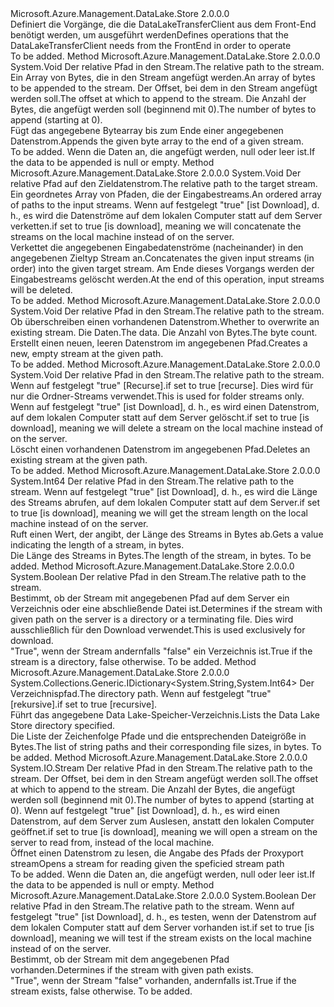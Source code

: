 <Type Name="IFrontEndAdapter" FullName="Microsoft.Azure.Management.DataLake.Store.IFrontEndAdapter">
  <TypeSignature Language="C#" Value="public interface IFrontEndAdapter" />
  <TypeSignature Language="ILAsm" Value=".class public interface auto ansi abstract IFrontEndAdapter" />
  <TypeSignature Language="DocId" Value="T:Microsoft.Azure.Management.DataLake.Store.IFrontEndAdapter" />
  <TypeSignature Language="VB.NET" Value="Public Interface IFrontEndAdapter" />
  <TypeSignature Language="F#" Value="type IFrontEndAdapter = interface" />
  <AssemblyInfo>
    <AssemblyName>Microsoft.Azure.Management.DataLake.Store</AssemblyName>
    <AssemblyVersion>2.0.0.0</AssemblyVersion>
  </AssemblyInfo>
  <Interfaces />
  <Docs>
    <summary>
            <span data-ttu-id="5583f-101">Definiert die Vorgänge, die die DataLakeTransferClient aus dem Front-End benötigt werden, um ausgeführt werden</span><span class="sxs-lookup"><span data-stu-id="5583f-101">Defines operations that the DataLakeTransferClient needs from the FrontEnd in order to operate</span></span>
            </summary>
    <remarks>To be added.</remarks>
  </Docs>
  <Members>
    <Member MemberName="AppendToStream">
      <MemberSignature Language="C#" Value="public void AppendToStream (string streamPath, byte[] data, long offset, int length);" />
      <MemberSignature Language="ILAsm" Value=".method public hidebysig newslot virtual instance void AppendToStream(string streamPath, unsigned int8[] data, int64 offset, int32 length) cil managed" />
      <MemberSignature Language="DocId" Value="M:Microsoft.Azure.Management.DataLake.Store.IFrontEndAdapter.AppendToStream(System.String,System.Byte[],System.Int64,System.Int32)" />
      <MemberSignature Language="VB.NET" Value="Public Sub AppendToStream (streamPath As String, data As Byte(), offset As Long, length As Integer)" />
      <MemberSignature Language="F#" Value="abstract member AppendToStream : string * byte[] * int64 * int -&gt; unit" Usage="iFrontEndAdapter.AppendToStream (streamPath, data, offset, length)" />
      <MemberType>Method</MemberType>
      <AssemblyInfo>
        <AssemblyName>Microsoft.Azure.Management.DataLake.Store</AssemblyName>
        <AssemblyVersion>2.0.0.0</AssemblyVersion>
      </AssemblyInfo>
      <ReturnValue>
        <ReturnType>System.Void</ReturnType>
      </ReturnValue>
      <Parameters>
        <Parameter Name="streamPath" Type="System.String" />
        <Parameter Name="data" Type="System.Byte[]" />
        <Parameter Name="offset" Type="System.Int64" />
        <Parameter Name="length" Type="System.Int32" />
      </Parameters>
      <Docs>
        <param name="streamPath"><span data-ttu-id="5583f-102">Der relative Pfad in den Stream.</span><span class="sxs-lookup"><span data-stu-id="5583f-102">The relative path to the stream.</span></span></param>
        <param name="data"><span data-ttu-id="5583f-103">Ein Array von Bytes, die in den Stream angefügt werden.</span><span class="sxs-lookup"><span data-stu-id="5583f-103">An array of bytes to be appended to the stream.</span></span></param>
        <param name="offset"><span data-ttu-id="5583f-104">Der Offset, bei dem in den Stream angefügt werden soll.</span><span class="sxs-lookup"><span data-stu-id="5583f-104">The offset at which to append to the stream.</span></span></param>
        <param name="length"><span data-ttu-id="5583f-105">Die Anzahl der Bytes, die angefügt werden soll (beginnend mit 0).</span><span class="sxs-lookup"><span data-stu-id="5583f-105">The number of bytes to append (starting at 0).</span></span></param>
        <summary>
            <span data-ttu-id="5583f-106">Fügt das angegebene Bytearray bis zum Ende einer angegebenen Datenstrom.</span><span class="sxs-lookup"><span data-stu-id="5583f-106">Appends the given byte array to the end of a given stream.</span></span>
            </summary>
        <remarks>To be added.</remarks>
        <exception cref="T:System.ArgumentNullException"><span data-ttu-id="5583f-107">Wenn die Daten an, die angefügt werden, null oder leer ist.</span><span class="sxs-lookup"><span data-stu-id="5583f-107">If the data to be appended is null or empty.</span></span></exception>
      </Docs>
    </Member>
    <Member MemberName="Concatenate">
      <MemberSignature Language="C#" Value="public void Concatenate (string targetStreamPath, string[] inputStreamPaths, bool isDownload = false);" />
      <MemberSignature Language="ILAsm" Value=".method public hidebysig newslot virtual instance void Concatenate(string targetStreamPath, string[] inputStreamPaths, bool isDownload) cil managed" />
      <MemberSignature Language="DocId" Value="M:Microsoft.Azure.Management.DataLake.Store.IFrontEndAdapter.Concatenate(System.String,System.String[],System.Boolean)" />
      <MemberSignature Language="VB.NET" Value="Public Sub Concatenate (targetStreamPath As String, inputStreamPaths As String(), Optional isDownload As Boolean = false)" />
      <MemberSignature Language="F#" Value="abstract member Concatenate : string * string[] * bool -&gt; unit" Usage="iFrontEndAdapter.Concatenate (targetStreamPath, inputStreamPaths, isDownload)" />
      <MemberType>Method</MemberType>
      <AssemblyInfo>
        <AssemblyName>Microsoft.Azure.Management.DataLake.Store</AssemblyName>
        <AssemblyVersion>2.0.0.0</AssemblyVersion>
      </AssemblyInfo>
      <ReturnValue>
        <ReturnType>System.Void</ReturnType>
      </ReturnValue>
      <Parameters>
        <Parameter Name="targetStreamPath" Type="System.String" />
        <Parameter Name="inputStreamPaths" Type="System.String[]" />
        <Parameter Name="isDownload" Type="System.Boolean" />
      </Parameters>
      <Docs>
        <param name="targetStreamPath"><span data-ttu-id="5583f-108">Der relative Pfad auf den Zieldatenstrom.</span><span class="sxs-lookup"><span data-stu-id="5583f-108">The relative path to the target stream.</span></span></param>
        <param name="inputStreamPaths"><span data-ttu-id="5583f-109">Ein geordnetes Array von Pfaden, die der Eingabestreams.</span><span class="sxs-lookup"><span data-stu-id="5583f-109">An ordered array of paths to the input streams.</span></span></param>
        <param name="isDownload"><span data-ttu-id="5583f-110">Wenn auf festgelegt <c>"true"</c> [ist Download], d. h., es wird die Datenströme auf dem lokalen Computer statt auf dem Server verketten.</span><span class="sxs-lookup"><span data-stu-id="5583f-110">if set to <c>true</c> [is download], meaning we will concatenate the streams on the local machine instead of on the server.</span></span></param>
        <summary>
            <span data-ttu-id="5583f-111">Verkettet die angegebenen Eingabedatenströme (nacheinander) in den angegebenen Zieltyp Stream an.</span><span class="sxs-lookup"><span data-stu-id="5583f-111">Concatenates the given input streams (in order) into the given target stream.</span></span>
            <span data-ttu-id="5583f-112">Am Ende dieses Vorgangs werden der Eingabestreams gelöscht werden.</span><span class="sxs-lookup"><span data-stu-id="5583f-112">At the end of this operation, input streams will be deleted.</span></span>
            </summary>
        <remarks>To be added.</remarks>
      </Docs>
    </Member>
    <Member MemberName="CreateStream">
      <MemberSignature Language="C#" Value="public void CreateStream (string streamPath, bool overwrite, byte[] data, int byteCount);" />
      <MemberSignature Language="ILAsm" Value=".method public hidebysig newslot virtual instance void CreateStream(string streamPath, bool overwrite, unsigned int8[] data, int32 byteCount) cil managed" />
      <MemberSignature Language="DocId" Value="M:Microsoft.Azure.Management.DataLake.Store.IFrontEndAdapter.CreateStream(System.String,System.Boolean,System.Byte[],System.Int32)" />
      <MemberSignature Language="VB.NET" Value="Public Sub CreateStream (streamPath As String, overwrite As Boolean, data As Byte(), byteCount As Integer)" />
      <MemberSignature Language="F#" Value="abstract member CreateStream : string * bool * byte[] * int -&gt; unit" Usage="iFrontEndAdapter.CreateStream (streamPath, overwrite, data, byteCount)" />
      <MemberType>Method</MemberType>
      <AssemblyInfo>
        <AssemblyName>Microsoft.Azure.Management.DataLake.Store</AssemblyName>
        <AssemblyVersion>2.0.0.0</AssemblyVersion>
      </AssemblyInfo>
      <ReturnValue>
        <ReturnType>System.Void</ReturnType>
      </ReturnValue>
      <Parameters>
        <Parameter Name="streamPath" Type="System.String" />
        <Parameter Name="overwrite" Type="System.Boolean" />
        <Parameter Name="data" Type="System.Byte[]" />
        <Parameter Name="byteCount" Type="System.Int32" />
      </Parameters>
      <Docs>
        <param name="streamPath"><span data-ttu-id="5583f-113">Der relative Pfad in den Stream.</span><span class="sxs-lookup"><span data-stu-id="5583f-113">The relative path to the stream.</span></span></param>
        <param name="overwrite"><span data-ttu-id="5583f-114">Ob überschreiben einen vorhandenen Datenstrom.</span><span class="sxs-lookup"><span data-stu-id="5583f-114">Whether to overwrite an existing stream.</span></span></param>
        <param name="data"><span data-ttu-id="5583f-115">Die Daten.</span><span class="sxs-lookup"><span data-stu-id="5583f-115">The data.</span></span></param>
        <param name="byteCount"><span data-ttu-id="5583f-116">Die Anzahl von Bytes.</span><span class="sxs-lookup"><span data-stu-id="5583f-116">The byte count.</span></span></param>
        <summary>
            <span data-ttu-id="5583f-117">Erstellt einen neuen, leeren Datenstrom im angegebenen Pfad.</span><span class="sxs-lookup"><span data-stu-id="5583f-117">Creates a new, empty stream at the given path.</span></span>
            </summary>
        <remarks>To be added.</remarks>
      </Docs>
    </Member>
    <Member MemberName="DeleteStream">
      <MemberSignature Language="C#" Value="public void DeleteStream (string streamPath, bool recurse = false, bool isDownload = false);" />
      <MemberSignature Language="ILAsm" Value=".method public hidebysig newslot virtual instance void DeleteStream(string streamPath, bool recurse, bool isDownload) cil managed" />
      <MemberSignature Language="DocId" Value="M:Microsoft.Azure.Management.DataLake.Store.IFrontEndAdapter.DeleteStream(System.String,System.Boolean,System.Boolean)" />
      <MemberSignature Language="VB.NET" Value="Public Sub DeleteStream (streamPath As String, Optional recurse As Boolean = false, Optional isDownload As Boolean = false)" />
      <MemberSignature Language="F#" Value="abstract member DeleteStream : string * bool * bool -&gt; unit" Usage="iFrontEndAdapter.DeleteStream (streamPath, recurse, isDownload)" />
      <MemberType>Method</MemberType>
      <AssemblyInfo>
        <AssemblyName>Microsoft.Azure.Management.DataLake.Store</AssemblyName>
        <AssemblyVersion>2.0.0.0</AssemblyVersion>
      </AssemblyInfo>
      <ReturnValue>
        <ReturnType>System.Void</ReturnType>
      </ReturnValue>
      <Parameters>
        <Parameter Name="streamPath" Type="System.String" />
        <Parameter Name="recurse" Type="System.Boolean" />
        <Parameter Name="isDownload" Type="System.Boolean" />
      </Parameters>
      <Docs>
        <param name="streamPath"><span data-ttu-id="5583f-118">Der relative Pfad in den Stream.</span><span class="sxs-lookup"><span data-stu-id="5583f-118">The relative path to the stream.</span></span></param>
        <param name="recurse"><span data-ttu-id="5583f-119">Wenn auf festgelegt <c>"true"</c> [Recurse].</span><span class="sxs-lookup"><span data-stu-id="5583f-119">if set to <c>true</c> [recurse].</span></span> <span data-ttu-id="5583f-120">Dies wird für nur die Ordner-Streams verwendet.</span><span class="sxs-lookup"><span data-stu-id="5583f-120">This is used for folder streams only.</span></span></param>
        <param name="isDownload"><span data-ttu-id="5583f-121">Wenn auf festgelegt <c>"true"</c> [ist Download], d. h., es wird einen Datenstrom, auf dem lokalen Computer statt auf dem Server gelöscht.</span><span class="sxs-lookup"><span data-stu-id="5583f-121">if set to <c>true</c> [is download], meaning we will delete a stream on the local machine instead of on the server.</span></span></param>
        <summary>
            <span data-ttu-id="5583f-122">Löscht einen vorhandenen Datenstrom im angegebenen Pfad.</span><span class="sxs-lookup"><span data-stu-id="5583f-122">Deletes an existing stream at the given path.</span></span>
            </summary>
        <remarks>To be added.</remarks>
      </Docs>
    </Member>
    <Member MemberName="GetStreamLength">
      <MemberSignature Language="C#" Value="public long GetStreamLength (string streamPath, bool isDownload = false);" />
      <MemberSignature Language="ILAsm" Value=".method public hidebysig newslot virtual instance int64 GetStreamLength(string streamPath, bool isDownload) cil managed" />
      <MemberSignature Language="DocId" Value="M:Microsoft.Azure.Management.DataLake.Store.IFrontEndAdapter.GetStreamLength(System.String,System.Boolean)" />
      <MemberSignature Language="VB.NET" Value="Public Function GetStreamLength (streamPath As String, Optional isDownload As Boolean = false) As Long" />
      <MemberSignature Language="F#" Value="abstract member GetStreamLength : string * bool -&gt; int64" Usage="iFrontEndAdapter.GetStreamLength (streamPath, isDownload)" />
      <MemberType>Method</MemberType>
      <AssemblyInfo>
        <AssemblyName>Microsoft.Azure.Management.DataLake.Store</AssemblyName>
        <AssemblyVersion>2.0.0.0</AssemblyVersion>
      </AssemblyInfo>
      <ReturnValue>
        <ReturnType>System.Int64</ReturnType>
      </ReturnValue>
      <Parameters>
        <Parameter Name="streamPath" Type="System.String" />
        <Parameter Name="isDownload" Type="System.Boolean" />
      </Parameters>
      <Docs>
        <param name="streamPath"><span data-ttu-id="5583f-123">Der relative Pfad in den Stream.</span><span class="sxs-lookup"><span data-stu-id="5583f-123">The relative path to the stream.</span></span></param>
        <param name="isDownload"><span data-ttu-id="5583f-124">Wenn auf festgelegt <c>"true"</c> [ist Download], d. h., es wird die Länge des Streams abrufen, auf dem lokalen Computer statt auf dem Server.</span><span class="sxs-lookup"><span data-stu-id="5583f-124">if set to <c>true</c> [is download], meaning we will get the stream length on the local machine instead of on the server.</span></span></param>
        <summary>
            <span data-ttu-id="5583f-125">Ruft einen Wert, der angibt, der Länge des Streams in Bytes ab.</span><span class="sxs-lookup"><span data-stu-id="5583f-125">Gets a value indicating the length of a stream, in bytes.</span></span>
            </summary>
        <returns><span data-ttu-id="5583f-126">Die Länge des Streams in Bytes.</span><span class="sxs-lookup"><span data-stu-id="5583f-126">The length of the stream, in bytes.</span></span></returns>
        <remarks>To be added.</remarks>
      </Docs>
    </Member>
    <Member MemberName="IsDirectory">
      <MemberSignature Language="C#" Value="public bool IsDirectory (string streamPath);" />
      <MemberSignature Language="ILAsm" Value=".method public hidebysig newslot virtual instance bool IsDirectory(string streamPath) cil managed" />
      <MemberSignature Language="DocId" Value="M:Microsoft.Azure.Management.DataLake.Store.IFrontEndAdapter.IsDirectory(System.String)" />
      <MemberSignature Language="VB.NET" Value="Public Function IsDirectory (streamPath As String) As Boolean" />
      <MemberSignature Language="F#" Value="abstract member IsDirectory : string -&gt; bool" Usage="iFrontEndAdapter.IsDirectory streamPath" />
      <MemberType>Method</MemberType>
      <AssemblyInfo>
        <AssemblyName>Microsoft.Azure.Management.DataLake.Store</AssemblyName>
        <AssemblyVersion>2.0.0.0</AssemblyVersion>
      </AssemblyInfo>
      <ReturnValue>
        <ReturnType>System.Boolean</ReturnType>
      </ReturnValue>
      <Parameters>
        <Parameter Name="streamPath" Type="System.String" />
      </Parameters>
      <Docs>
        <param name="streamPath"><span data-ttu-id="5583f-127">Der relative Pfad in den Stream.</span><span class="sxs-lookup"><span data-stu-id="5583f-127">The relative path to the stream.</span></span></param>
        <summary>
            <span data-ttu-id="5583f-128">Bestimmt, ob der Stream mit angegebenen Pfad auf dem Server ein Verzeichnis oder eine abschließende Datei ist.</span><span class="sxs-lookup"><span data-stu-id="5583f-128">Determines if the stream with given path on the server is a directory or a terminating file.</span></span>
            <span data-ttu-id="5583f-129">Dies wird ausschließlich für den Download verwendet.</span><span class="sxs-lookup"><span data-stu-id="5583f-129">This is used exclusively for download.</span></span>
            </summary>
        <returns><span data-ttu-id="5583f-130">"True", wenn der Stream andernfalls "false" ein Verzeichnis ist.</span><span class="sxs-lookup"><span data-stu-id="5583f-130">True if the stream is a directory, false otherwise.</span></span></returns>
        <remarks>To be added.</remarks>
      </Docs>
    </Member>
    <Member MemberName="ListDirectory">
      <MemberSignature Language="C#" Value="public System.Collections.Generic.IDictionary&lt;string,long&gt; ListDirectory (string directoryPath, bool recursive);" />
      <MemberSignature Language="ILAsm" Value=".method public hidebysig newslot virtual instance class System.Collections.Generic.IDictionary`2&lt;string, int64&gt; ListDirectory(string directoryPath, bool recursive) cil managed" />
      <MemberSignature Language="DocId" Value="M:Microsoft.Azure.Management.DataLake.Store.IFrontEndAdapter.ListDirectory(System.String,System.Boolean)" />
      <MemberSignature Language="VB.NET" Value="Public Function ListDirectory (directoryPath As String, recursive As Boolean) As IDictionary(Of String, Long)" />
      <MemberSignature Language="F#" Value="abstract member ListDirectory : string * bool -&gt; System.Collections.Generic.IDictionary&lt;string, int64&gt;" Usage="iFrontEndAdapter.ListDirectory (directoryPath, recursive)" />
      <MemberType>Method</MemberType>
      <AssemblyInfo>
        <AssemblyName>Microsoft.Azure.Management.DataLake.Store</AssemblyName>
        <AssemblyVersion>2.0.0.0</AssemblyVersion>
      </AssemblyInfo>
      <ReturnValue>
        <ReturnType>System.Collections.Generic.IDictionary&lt;System.String,System.Int64&gt;</ReturnType>
      </ReturnValue>
      <Parameters>
        <Parameter Name="directoryPath" Type="System.String" />
        <Parameter Name="recursive" Type="System.Boolean" />
      </Parameters>
      <Docs>
        <param name="directoryPath"><span data-ttu-id="5583f-131">Der Verzeichnispfad.</span><span class="sxs-lookup"><span data-stu-id="5583f-131">The directory path.</span></span></param>
        <param name="recursive"><span data-ttu-id="5583f-132">Wenn auf festgelegt <c>"true"</c> [rekursive].</span><span class="sxs-lookup"><span data-stu-id="5583f-132">if set to <c>true</c> [recursive].</span></span></param>
        <summary>
            <span data-ttu-id="5583f-133">Führt das angegebene Data Lake-Speicher-Verzeichnis.</span><span class="sxs-lookup"><span data-stu-id="5583f-133">Lists the Data Lake Store directory specified.</span></span>
            </summary>
        <returns>
            <span data-ttu-id="5583f-134">Die Liste der Zeichenfolge Pfade und die entsprechenden Dateigröße in Bytes.</span><span class="sxs-lookup"><span data-stu-id="5583f-134">The list of string paths and their corresponding file sizes, in bytes.</span></span>
            </returns>
        <remarks>To be added.</remarks>
      </Docs>
    </Member>
    <Member MemberName="ReadStream">
      <MemberSignature Language="C#" Value="public System.IO.Stream ReadStream (string streamPath, long offset, long length, bool isDownload = false);" />
      <MemberSignature Language="ILAsm" Value=".method public hidebysig newslot virtual instance class System.IO.Stream ReadStream(string streamPath, int64 offset, int64 length, bool isDownload) cil managed" />
      <MemberSignature Language="DocId" Value="M:Microsoft.Azure.Management.DataLake.Store.IFrontEndAdapter.ReadStream(System.String,System.Int64,System.Int64,System.Boolean)" />
      <MemberSignature Language="VB.NET" Value="Public Function ReadStream (streamPath As String, offset As Long, length As Long, Optional isDownload As Boolean = false) As Stream" />
      <MemberSignature Language="F#" Value="abstract member ReadStream : string * int64 * int64 * bool -&gt; System.IO.Stream" Usage="iFrontEndAdapter.ReadStream (streamPath, offset, length, isDownload)" />
      <MemberType>Method</MemberType>
      <AssemblyInfo>
        <AssemblyName>Microsoft.Azure.Management.DataLake.Store</AssemblyName>
        <AssemblyVersion>2.0.0.0</AssemblyVersion>
      </AssemblyInfo>
      <ReturnValue>
        <ReturnType>System.IO.Stream</ReturnType>
      </ReturnValue>
      <Parameters>
        <Parameter Name="streamPath" Type="System.String" />
        <Parameter Name="offset" Type="System.Int64" />
        <Parameter Name="length" Type="System.Int64" />
        <Parameter Name="isDownload" Type="System.Boolean" />
      </Parameters>
      <Docs>
        <param name="streamPath"><span data-ttu-id="5583f-135">Der relative Pfad in den Stream.</span><span class="sxs-lookup"><span data-stu-id="5583f-135">The relative path to the stream.</span></span></param>
        <param name="offset"><span data-ttu-id="5583f-136">Der Offset, bei dem in den Stream angefügt werden soll.</span><span class="sxs-lookup"><span data-stu-id="5583f-136">The offset at which to append to the stream.</span></span></param>
        <param name="length"><span data-ttu-id="5583f-137">Die Anzahl der Bytes, die angefügt werden soll (beginnend mit 0).</span><span class="sxs-lookup"><span data-stu-id="5583f-137">The number of bytes to append (starting at 0).</span></span></param>
        <param name="isDownload"><span data-ttu-id="5583f-138">Wenn auf festgelegt <c>"true"</c> [ist Download], d. h., es wird einen Datenstrom, auf dem Server zum Auslesen, anstatt den lokalen Computer geöffnet.</span><span class="sxs-lookup"><span data-stu-id="5583f-138">if set to <c>true</c> [is download], meaning we will open a stream on the server to read from, instead of the local machine.</span></span></param>
        <summary>
            <span data-ttu-id="5583f-139">Öffnet einen Datenstrom zu lesen, die Angabe des Pfads der Proxyport stream</span><span class="sxs-lookup"><span data-stu-id="5583f-139">Opens a stream for reading given the speficied stream path</span></span>
            </summary>
        <returns />
        <remarks>To be added.</remarks>
        <exception cref="T:System.ArgumentNullException"><span data-ttu-id="5583f-140">Wenn die Daten an, die angefügt werden, null oder leer ist.</span><span class="sxs-lookup"><span data-stu-id="5583f-140">If the data to be appended is null or empty.</span></span></exception>
      </Docs>
    </Member>
    <Member MemberName="StreamExists">
      <MemberSignature Language="C#" Value="public bool StreamExists (string streamPath, bool isDownload = false);" />
      <MemberSignature Language="ILAsm" Value=".method public hidebysig newslot virtual instance bool StreamExists(string streamPath, bool isDownload) cil managed" />
      <MemberSignature Language="DocId" Value="M:Microsoft.Azure.Management.DataLake.Store.IFrontEndAdapter.StreamExists(System.String,System.Boolean)" />
      <MemberSignature Language="VB.NET" Value="Public Function StreamExists (streamPath As String, Optional isDownload As Boolean = false) As Boolean" />
      <MemberSignature Language="F#" Value="abstract member StreamExists : string * bool -&gt; bool" Usage="iFrontEndAdapter.StreamExists (streamPath, isDownload)" />
      <MemberType>Method</MemberType>
      <AssemblyInfo>
        <AssemblyName>Microsoft.Azure.Management.DataLake.Store</AssemblyName>
        <AssemblyVersion>2.0.0.0</AssemblyVersion>
      </AssemblyInfo>
      <ReturnValue>
        <ReturnType>System.Boolean</ReturnType>
      </ReturnValue>
      <Parameters>
        <Parameter Name="streamPath" Type="System.String" />
        <Parameter Name="isDownload" Type="System.Boolean" />
      </Parameters>
      <Docs>
        <param name="streamPath"><span data-ttu-id="5583f-141">Der relative Pfad in den Stream.</span><span class="sxs-lookup"><span data-stu-id="5583f-141">The relative path to the stream.</span></span></param>
        <param name="isDownload"><span data-ttu-id="5583f-142">Wenn auf festgelegt <c>"true"</c> [ist Download], d. h., es testen, wenn der Datenstrom auf dem lokalen Computer statt auf dem Server vorhanden ist.</span><span class="sxs-lookup"><span data-stu-id="5583f-142">if set to <c>true</c> [is download], meaning we will test if the stream exists on the local machine instead of on the server.</span></span></param>
        <summary>
            <span data-ttu-id="5583f-143">Bestimmt, ob der Stream mit dem angegebenen Pfad vorhanden.</span><span class="sxs-lookup"><span data-stu-id="5583f-143">Determines if the stream with given path exists.</span></span>
            </summary>
        <returns><span data-ttu-id="5583f-144">"True", wenn der Stream "false" vorhanden, andernfalls ist.</span><span class="sxs-lookup"><span data-stu-id="5583f-144">True if the stream exists, false otherwise.</span></span></returns>
        <remarks>To be added.</remarks>
      </Docs>
    </Member>
  </Members>
</Type>